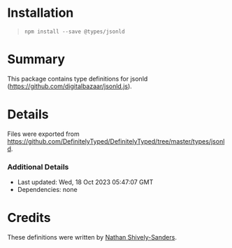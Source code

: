 # Installation
> `npm install --save @types/jsonld`

# Summary
This package contains type definitions for jsonld (https://github.com/digitalbazaar/jsonld.js).

# Details
Files were exported from https://github.com/DefinitelyTyped/DefinitelyTyped/tree/master/types/jsonld.

### Additional Details
 * Last updated: Wed, 18 Oct 2023 05:47:07 GMT
 * Dependencies: none

# Credits
These definitions were written by [Nathan Shively-Sanders](https://github.com/sandersn).
